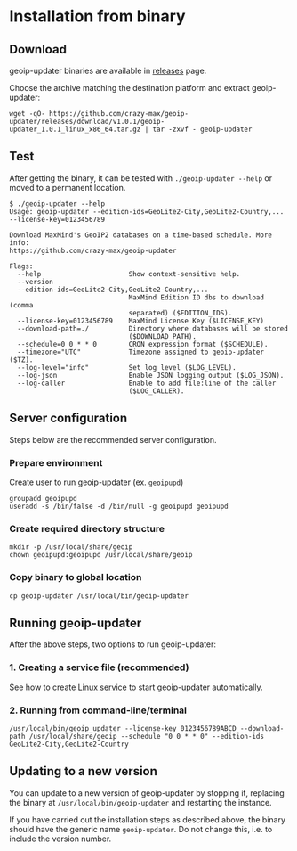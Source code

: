 # Installation from binary

## Download

geoip-updater binaries are available in [releases](https://github.com/crazy-max/geoip-updater/releases) page.

Choose the archive matching the destination platform and extract geoip-updater:

```
wget -qO- https://github.com/crazy-max/geoip-updater/releases/download/v1.0.1/geoip-updater_1.0.1_linux_x86_64.tar.gz | tar -zxvf - geoip-updater
```

## Test

After getting the binary, it can be tested with `./geoip-updater --help` or moved to a permanent location.

```
$ ./geoip-updater --help
Usage: geoip-updater --edition-ids=GeoLite2-City,GeoLite2-Country,... --license-key=0123456789

Download MaxMind's GeoIP2 databases on a time-based schedule. More info:
https://github.com/crazy-max/geoip-updater

Flags:
  --help                      Show context-sensitive help.
  --version
  --edition-ids=GeoLite2-City,GeoLite2-Country,...
                              MaxMind Edition ID dbs to download (comma
                              separated) ($EDITION_IDS).
  --license-key=0123456789    MaxMind License Key ($LICENSE_KEY)
  --download-path=./          Directory where databases will be stored
                              ($DOWNLOAD_PATH).
  --schedule=0 0 * * 0        CRON expression format ($SCHEDULE).
  --timezone="UTC"            Timezone assigned to geoip-updater ($TZ).
  --log-level="info"          Set log level ($LOG_LEVEL).
  --log-json                  Enable JSON logging output ($LOG_JSON).
  --log-caller                Enable to add file:line of the caller
                              ($LOG_CALLER).
```

## Server configuration

Steps below are the recommended server configuration.

### Prepare environment

Create user to run geoip-updater (ex. `geoipupd`)

```
groupadd geoipupd
useradd -s /bin/false -d /bin/null -g geoipupd geoipupd
```

### Create required directory structure

```
mkdir -p /usr/local/share/geoip
chown geoipupd:geoipupd /usr/local/share/geoip
```

### Copy binary to global location

```
cp geoip-updater /usr/local/bin/geoip-updater
```

## Running geoip-updater

After the above steps, two options to run geoip-updater:

### 1. Creating a service file (recommended)

See how to create [Linux service](linux-service.md) to start geoip-updater automatically.

### 2. Running from command-line/terminal

```
/usr/local/bin/geoip_updater --license-key 0123456789ABCD --download-path /usr/local/share/geoip --schedule "0 0 * * 0" --edition-ids GeoLite2-City,GeoLite2-Country
```

## Updating to a new version

You can update to a new version of geoip-updater by stopping it, replacing the binary at `/usr/local/bin/geoip-updater` and restarting the instance.

If you have carried out the installation steps as described above, the binary should have the generic name `geoip-updater`. Do not change this, i.e. to include the version number.
